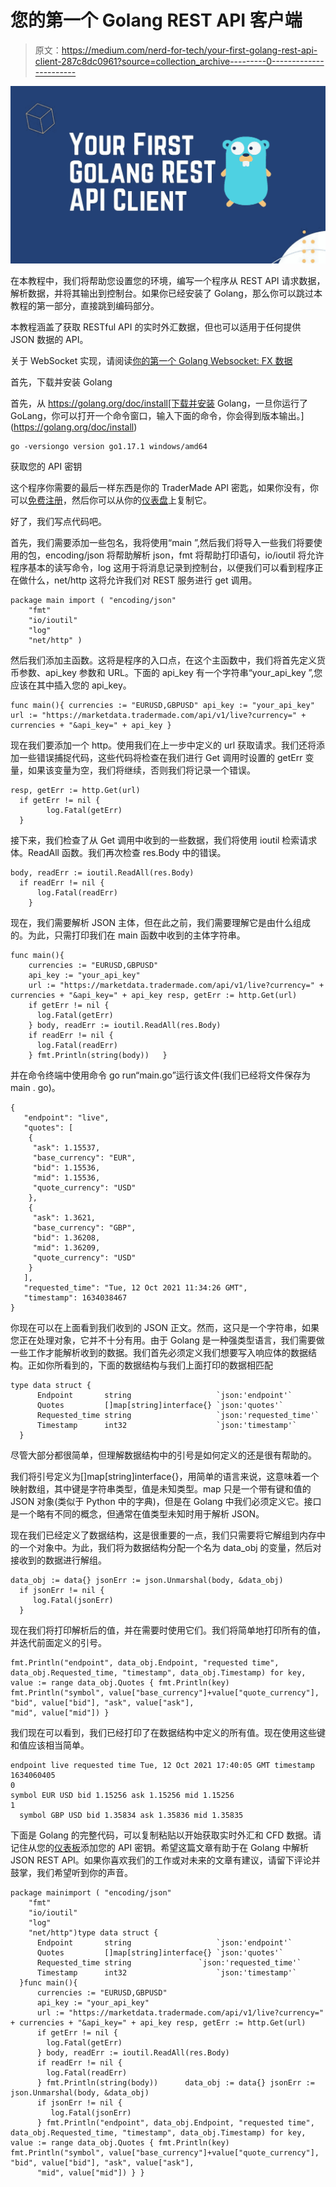 # 您的第一个 Golang REST API 客户端

> 原文：<https://medium.com/nerd-for-tech/your-first-golang-rest-api-client-287c8dc0961?source=collection_archive---------0----------------------->

![](img/40b8eb37d4203918abdfce82dd767c8b.png)

在本教程中，我们将帮助您设置您的环境，编写一个程序从 REST API 请求数据，解析数据，并将其输出到控制台。如果你已经安装了 Golang，那么你可以跳过本教程的第一部分，直接跳到编码部分。

本教程涵盖了获取 RESTful API 的实时外汇数据，但也可以适用于任何提供 JSON 数据的 API。

关于 WebSocket 实现，请阅读[你的第一个 Golang Websocket: FX 数据](/nerd-for-tech/your-first-golang-websocket-fx-data-fc1eb7db35f0)

首先，下载并安装 Golang

首先，从 https://golang.org/doc/install[下载并安装 Golang，一旦你运行了 GoLang，你可以打开一个命令窗口，输入下面的命令，你会得到版本输出。](https://golang.org/doc/install)

```
go -versiongo version go1.17.1 windows/amd64
```

获取您的 API 密钥

这个程序你需要的最后一样东西是你的 TraderMade API 密匙，如果你没有，你可以[免费注册](https://marketdata.tradermade.com/signup)，然后你可以从你的[仪表盘](https://marketdata.tradermade.com/myAccount)上复制它。

好了，我们写点代码吧。

首先，我们需要添加一些包名，我将使用“main ”,然后我们将导入一些我们将要使用的包，encoding/json 将帮助解析 json，fmt 将帮助打印语句，io/ioutil 将允许程序基本的读写命令，log 这用于将消息记录到控制台，以便我们可以看到程序正在做什么，net/http 这将允许我们对 REST 服务进行 get 调用。

```
package main import ( "encoding/json"
    "fmt"
    "io/ioutil"
    "log"
    "net/http" )
```

然后我们添加主函数。这将是程序的入口点，在这个主函数中，我们将首先定义货币参数、api_key 参数和 URL。下面的 api_key 有一个字符串“your_api_key ”,您应该在其中插入您的 api_key。

```
func main(){ currencies := "EURUSD,GBPUSD" api_key := "your_api_key" url := "https://marketdata.tradermade.com/api/v1/live?currency=" + currencies + "&api_key=" + api_key }
```

现在我们要添加一个 http。使用我们在上一步中定义的 url 获取请求。我们还将添加一些错误捕捉代码，这些代码将检查在我们进行 Get 调用时设置的 getErr 变量，如果该变量为空，我们将继续，否则我们将记录一个错误。

```
resp, getErr := http.Get(url)
  if getErr != nil {
        log.Fatal(getErr)
  }
```

接下来，我们检查了从 Get 调用中收到的一些数据，我们将使用 ioutil 检索请求体。ReadAll 函数。我们再次检查 res.Body 中的错误。

```
body, readErr := ioutil.ReadAll(res.Body)
  if readErr != nil {
      log.Fatal(readErr)
    }
```

现在，我们需要解析 JSON 主体，但在此之前，我们需要理解它是由什么组成的。为此，只需打印我们在 main 函数中收到的主体字符串。

```
func main(){
    currencies := "EURUSD,GBPUSD"
    api_key := "your_api_key"
    url := "https://marketdata.tradermade.com/api/v1/live?currency=" + currencies + "&api_key=" + api_key resp, getErr := http.Get(url)
    if getErr != nil {
      log.Fatal(getErr)
    } body, readErr := ioutil.ReadAll(res.Body)
    if readErr != nil {
      log.Fatal(readErr)
    } fmt.Println(string(body))   }
```

并在命令终端中使用命令 go run“main.go”运行该文件(我们已经将文件保存为 main . go)。

```
{
   "endpoint": "live",
   "quotes": [
    {
     "ask": 1.15537,
     "base_currency": "EUR",
     "bid": 1.15536,
     "mid": 1.15536,
     "quote_currency": "USD"
    },
    {
     "ask": 1.3621,
     "base_currency": "GBP",
     "bid": 1.36208,
     "mid": 1.36209,
     "quote_currency": "USD"
    }
   ],
   "requested_time": "Tue, 12 Oct 2021 11:34:26 GMT",
   "timestamp": 1634038467
}
```

你现在可以在上面看到我们收到的 JSON 正文。然而，这只是一个字符串，如果您正在处理对象，它并不十分有用。由于 Golang 是一种强类型语言，我们需要做一些工作才能解析收到的数据。我们首先必须定义我们想要写入响应体的数据结构。正如你所看到的，下面的数据结构与我们上面打印的数据相匹配

```
type data struct {
      Endpoint       string                   `json:'endpoint'`
      Quotes         []map[string]interface{} `json:'quotes'`
      Requested_time string                   `json:'requested_time'`
      Timestamp      int32                    `json:'timestamp'`
  }
```

尽管大部分都很简单，但理解数据结构中的引号是如何定义的还是很有帮助的。

我们将引号定义为[]map[string]interface{}，用简单的语言来说，这意味着一个映射数组，其中键是字符串类型，值是未知类型。map 只是一个带有键和值的 JSON 对象(类似于 Python 中的字典)，但是在 Golang 中我们必须定义它。接口是一个略有不同的概念，但通常在值类型未知时用于解析 JSON。

现在我们已经定义了数据结构，这是很重要的一点，我们只需要将它解组到内存中的一个对象中。为此，我们将为数据结构分配一个名为 data_obj 的变量，然后对接收到的数据进行解组。

```
data_obj := data{} jsonErr := json.Unmarshal(body, &data_obj)
  if jsonErr != nil {
     log.Fatal(jsonErr)
  }
```

现在我们将打印解析后的值，并在需要时使用它们。我们将简单地打印所有的值，并迭代前面定义的引号。

```
fmt.Println("endpoint", data_obj.Endpoint, "requested time", data_obj.Requested_time, "timestamp", data_obj.Timestamp) for key, value := range data_obj.Quotes { fmt.Println(key) fmt.Println("symbol", value["base_currency"]+value["quote_currency"], "bid", value["bid"], "ask", value["ask"],
"mid", value["mid"]) }
```

我们现在可以看到，我们已经打印了在数据结构中定义的所有值。现在使用这些键和值应该相当简单。

```
endpoint live requested time Tue, 12 Oct 2021 17:40:05 GMT timestamp 1634060405
0
symbol EUR USD bid 1.15256 ask 1.15256 mid 1.15256
1
  symbol GBP USD bid 1.35834 ask 1.35836 mid 1.35835
```

下面是 Golang 的完整代码，可以复制粘贴以开始获取实时外汇和 CFD 数据。请记住从您的[仪表板](https://marketdata.tradermade.com/myAccount)添加您的 API 密钥。希望这篇文章有助于在 Golang 中解析 JSON REST API。如果你喜欢我们的工作或对未来的文章有建议，请留下评论并鼓掌，我们希望听到你的声音。

```
package mainimport ( "encoding/json"
    "fmt"
    "io/ioutil"
    "log"
    "net/http")type data struct {
      Endpoint       string                   `json:'endpoint'`
      Quotes         []map[string]interface{} `json:'quotes'`
      Requested_time string               `json:'requested_time'`
      Timestamp      int32                    `json:'timestamp'`
  }func main(){
      currencies := "EURUSD,GBPUSD"
      api_key := "your_api_key"
      url := "https://marketdata.tradermade.com/api/v1/live?currency=" + currencies + "&api_key=" + api_key resp, getErr := http.Get(url)
      if getErr != nil {
        log.Fatal(getErr)
      } body, readErr := ioutil.ReadAll(res.Body)
      if readErr != nil {
        log.Fatal(readErr)
      } fmt.Println(string(body))      data_obj := data{} jsonErr := json.Unmarshal(body, &data_obj)
      if jsonErr != nil {
         log.Fatal(jsonErr)
      } fmt.Println("endpoint", data_obj.Endpoint, "requested time", data_obj.Requested_time, "timestamp", data_obj.Timestamp) for key, value := range data_obj.Quotes { fmt.Println(key) fmt.Println("symbol", value["base_currency"]+value["quote_currency"], "bid", value["bid"], "ask", value["ask"],
      "mid", value["mid"]) } }
```